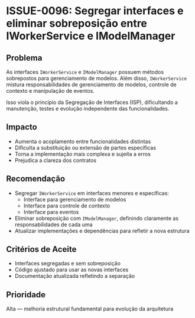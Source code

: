 # ISSUE-0096: Segregar interfaces e eliminar sobreposição entre IWorkerService e IModelManager

## Problema
As interfaces `IWorkerService` e `IModelManager` possuem métodos sobrepostos para gerenciamento de modelos. Além disso, `IWorkerService` mistura responsabilidades de gerenciamento de modelos, controle de contexto e manipulação de eventos.

Isso viola o princípio da Segregação de Interfaces (ISP), dificultando a manutenção, testes e evolução independente das funcionalidades.

## Impacto
- Aumenta o acoplamento entre funcionalidades distintas
- Dificulta a substituição ou extensão de partes específicas
- Torna a implementação mais complexa e sujeita a erros
- Prejudica a clareza dos contratos

## Recomendação
- Segregar `IWorkerService` em interfaces menores e específicas:
  - Interface para gerenciamento de modelos
  - Interface para controle de contexto
  - Interface para eventos
- Eliminar sobreposição com `IModelManager`, definindo claramente as responsabilidades de cada uma
- Atualizar implementações e dependências para refletir a nova estrutura

## Critérios de Aceite
- Interfaces segregadas e sem sobreposição
- Código ajustado para usar as novas interfaces
- Documentação atualizada refletindo a separação

## Prioridade
Alta — melhoria estrutural fundamental para evolução da arquitetura

